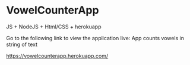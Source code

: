 # VowelCounterApp
JS + NodeJS + Html/CSS + herokuapp

Go to the following link to view the application live:
App counts vowels in string of text

https://vowelcounterapp.herokuapp.com/
